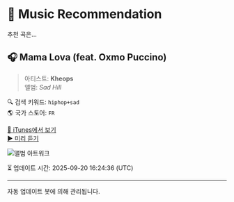 
# 🎵 Music Recommendation

추천 곡은...

## 🎧 Mama Lova (feat. Oxmo Puccino)  
> 아티스트: **Kheops**  
> 앨범: _Sad Hill_  

🔍 검색 키워드: `hiphop+sad`  
🌎 국가 스토어: `FR`

[🔗 iTunes에서 보기](https://music.apple.com/fr/album/mama-lova-feat-oxmo-puccino/697105751?i=697107096&uo=4)  
[▶️ 미리 듣기](https://audio-ssl.itunes.apple.com/itunes-assets/AudioPreview115/v4/8e/6f/e7/8e6fe7d1-98bc-8bec-5bb1-9681d56cd6c2/mzaf_11786330227484700917.plus.aac.p.m4a)

![앨범 아트워크](https://is1-ssl.mzstatic.com/image/thumb/Music4/v4/47/13/03/471303e9-b481-547d-9a04-8a0583889e7c/724384510855.jpg/100x100bb.jpg)

⏳ 업데이트 시간: 2025-09-20 16:24:36 (UTC)

---
자동 업데이트 봇에 의해 관리됩니다.
